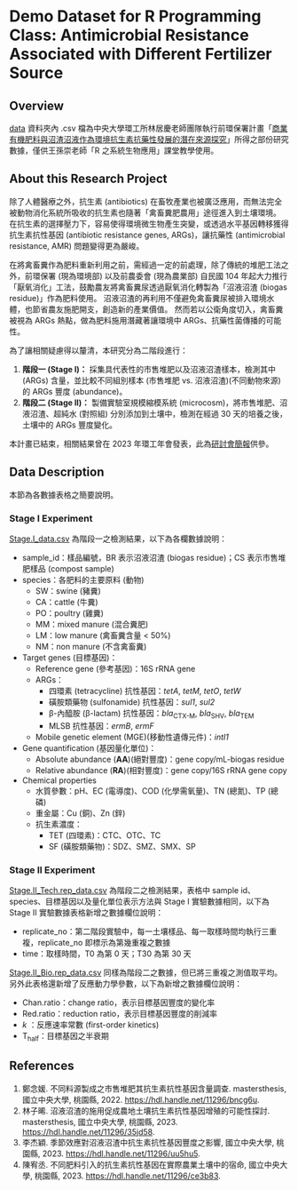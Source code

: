 # Demo Dataset for R Programming Class: Antimicrobial Resistance Associated with Different Fertilizer Source

## Overview
[data](data) 資料夾內 .csv 檔為中央大學環工所林居慶老師團隊執行前環保署計畫「[商業有機肥料與沼渣沼液作為環境抗生素抗藥性發展的潛在來源探究](https://www.grb.gov.tw/search/planDetail?id=13380871)」所得之部份研究數據，僅供王孫崇老師「R 之系統生物應用」課堂教學使用。

## About this Research Project
除了人體醫療之外，抗生素 (antibiotics) 在畜牧產業也被廣泛應用，而無法完全被動物消化系統所吸收的抗生素也隨著「禽畜糞肥農用」途徑進入到土壤環境。
在抗生素的選擇壓力下，容易使得環境微生物產生突變，或透過水平基因轉移獲得抗生素抗性基因 (antibiotic resistance genes, ARGs)，讓抗藥性 (antimicrobial resistance, AMR) 問題變得更為嚴峻。

在將禽畜糞作為肥料重新利用之前，需經過一定的前處理，除了傳統的堆肥工法之外，前環保署 (現為環境部) 以及前農委會 (現為農業部) 自民國 104 年起大力推行「厭氧消化」工法，鼓勵農友將禽畜糞尿透過厭氧消化轉製為「沼液沼渣 (biogas residue)」作為肥料使用。
沼液沼渣的再利用不僅避免禽畜糞尿被排入環境水體，也節省農友施肥開支，創造新的產業價值。
然而若以公衛角度切入，禽畜糞被視為 ARGs 熱點，做為肥料施用潛藏著讓環境中 ARGs、抗藥性菌傳播的可能性。

為了讓相關疑慮得以釐清，本研究分為二階段進行：

1. **階段一 (Stage I)：** 採集具代表性的市售堆肥以及沼液沼渣樣本，檢測其中 (ARGs) 含量，並比較不同組別樣本 (市售堆肥 vs. 沼液沼渣)(不同動物來源) 的 ARGs 豐度 (abundance)。
2. **階段二 (Stage II)：** 製備實驗室規模縮模系統 (microcosm)，將市售堆肥、沼液沼渣、超純水 (對照組) 分別添加到土壤中，檢測在經過 30 天的培養之後，土壤中的 ARGs 豐度變化。

本計畫已結束，相關結果曾在 2023 年環工年會發表，此為[研討會簡報](https://drive.google.com/file/d/16I_Sj5RspPw_ez7N76SKzfut2cUBJRZX/view?usp=sharing)供參。

## Data Description
本節為各數據表格之簡要說明。

### Stage I Experiment
[Stage.I_data.csv](data/20220917_Stage.I_data.csv) 為階段一之檢測結果，以下為各欄數據說明：

* sample_id：樣品編號，BR 表示沼液沼渣 (biogas residue)；CS 表示市售堆肥樣品 (compost sample)
* species：各肥料的主要原料 (動物)
  * SW：swine (豬糞)
  * CA：cattle (牛糞)
  * PO：poultry (雞糞)
  * MM：mixed manure (混合糞肥)
  * LM：low manure (禽畜糞含量 < 50%)
  * NM：non manure (不含禽畜糞)
* Target genes (目標基因)：
  * Reference gene (參考基因)：16S rRNA gene
  * ARGs：
    * 四環素 (tetracycline) 抗性基因：*tetA*, *tetM*, *tetO*, *tetW*
    * 磺胺類藥物 (sulfonamide) 抗性基因：*sul1*, *sul2*
    * β-內醯胺 (β-lactam) 抗性基因：*bla*<sub>CTX-M</sub>, *bla*<sub>SHV</sub>, *bla*<sub>TEM</sub>
    * MLSB 抗性基因：*ermB*, *ermF*
  * Mobile genetic element (MGE)(移動性遺傳元件)：*intI1*
* Gene quantification (基因量化單位)：
  * Absolute abundance (**AA**)(絕對豐度)：gene copy/mL-biogas residue
  * Relative abundance (**RA**)(相對豐度)：gene copy/16S rRNA gene copy
* Chemical properties
  * 水質參數：pH、EC (電導度)、COD (化學需氧量)、TN (總氮)、TP (總磷)
  * 重金屬：Cu (銅)、Zn (鋅)
  * 抗生素濃度：
    * TET (四環素)：CTC、OTC、TC
    * SF (磺胺類藥物)：SDZ、SMZ、SMX、SP


### Stage II Experiment
[Stage.II_Tech.rep_data.csv](data/20220917_Stage.II_Tech.rep_data.csv) 為階段二之檢測結果，表格中 sample id、species、目標基因以及量化單位表示方法與 Stage I 實驗數據相同，以下為 Stage II 實驗數據表格新增之數據欄位說明：

* replicate_no：第二階段實驗中，每一土壤樣品、每一取樣時間均執行三重複，replicate_no 即標示為第幾重複之數據
* time：取樣時間，T0 為第 0 天；T30 為第 30 天


[Stage.II_Bio.rep_data.csv](data/20220917_Stage.II_Bio.rep_data.csv) 同樣為階段二之數據，但已將三重複之測值取平均。另外此表格還新增了反應動力學參數，以下為新增之數據欄位說明：

* Chan.ratio：change ratio，表示目標基因豐度的變化率
* Red.ratio：reduction ratio，表示目標基因豐度的削減率
* *k* ：反應速率常數 (first-order kinetics)
* T<sub>half</sub>：目標基因之半衰期


## References

1. 鄭念媛. 不同料源製成之市售堆肥其抗生素抗性基因含量調查. mastersthesis, 國立中央大學, 桃園縣, 2022. https://hdl.handle.net/11296/bncg6u.
2. 林子晞. 沼液沼渣的施用促成農地土壤抗生素抗性基因增殖的可能性探討. mastersthesis, 國立中央大學, 桃園縣, 2023. https://hdl.handle.net/11296/35jd58.
3. 李杰穎. 季節效應對沼液沼渣中抗生素抗性基因豐度之影響, 國立中央大學, 桃園縣, 2023. https://hdl.handle.net/11296/uu5hu5.
4. 陳宥丞. 不同肥料引入的抗生素抗性基因在實際農業土壤中的宿命, 國立中央大學, 桃園縣, 2023. https://hdl.handle.net/11296/ce3b83.

